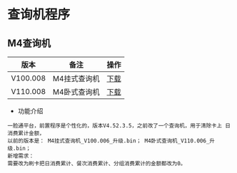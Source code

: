 # 查询机程序

## M4查询机

| 版本     | 备注         | 操作                                                         |
| -------- | ------------ | ------------------------------------------------------------ |
| V100.008 | M4挂式查询机 | [下载](http://110.41.0.201:5019/file/刷卡消费机程序/M4挂式查询机_V100.008_升级.bin) |
| V110.008 | M4卧式查询机 | [下载](http://110.41.0.201:5019/file/刷卡消费机程序/M4卧式查询机_V110.008_升级.bin) |

- 功能介绍

```
一脸通平台，前置程序是个性化的，版本V4.52.3.5，之前改了一个查询机，用于清除卡上 日消费累计金额，
以前的版本是： M4挂式查询机_V100.006_升级.bin； M4卧式查询机_V110.006_升级.bin； 
新增需求：
需要改为刷卡把日消费累计、餐次消费累计、分组消费累计的金额都改为0。
```

